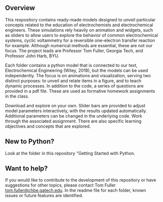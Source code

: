 ## Overview
This respository contains ready-made models designed to unveil particular concepts related to the education of electrochemists and electrochemical engineers. These simulations rely heavily on animation and widgets, such as sliders to allow users to explore the behavior of common electrochemical systems, cyclic voltammetry for a reversible one-electron transfer reaction for example.  Although numerical methods are essential, these are not our focus.  The project leads are Professor Tom Fuller, Georgia Tech, and Professor John Harb, BYU. 

Each folder contains a python model that is connected to our text, Electrochemical Engineering (Wiley, 2018), but the models can be used independently. The focus is on animations and visualization, serving two distinct purposes: to unveil and relate items in a figure, and to teach dynamic processes. In addition to the code, a series of questions are provided in a pdf file.  These are used as formative homework assignments in the class. 

Download and explore on your own. Slider bars are provided to adjust model parameters interactively, with the results updated automatically.  Additional parameters can be changed in the underlying code. Work through the associated assignment.  There are also specific learning objectives and concepts that are explored.

## New to Python?
Look at the folder in this repository "Getting Started with Python.

## Want to help?
If you would like to contribute to the development of this repository or have suggestions for other topics, please contact
Tom Fuller tom.fuller@chbe.gatech.edu.  In the readme file for each folder, known issues or future features are identified.
